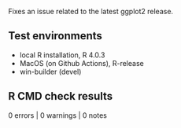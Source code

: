 
Fixes an issue related to the latest ggplot2 release.

## Test environments

* local R installation, R 4.0.3
* MacOS (on Github Actions), R-release
* win-builder (devel)

## R CMD check results

0 errors | 0 warnings | 0 notes
